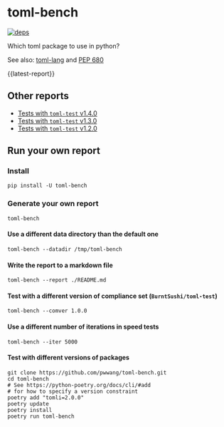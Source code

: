 # toml-bench

[![deps][1]][2]

Which toml package to use in python?

See also: [toml-lang](https://toml.io/en/) and [PEP 680](https://www.python.org/dev/peps/pep-0680/)

{{latest-report}}

## Other reports

- [Tests with `toml-test` v1.4.0](./reports/with_toml-test_v1.4.0.md)
- [Tests with `toml-test` v1.3.0](./reports/with_toml-test_v1.3.0.md)
- [Tests with `toml-test` v1.2.0](./reports/with_toml-test_v1.2.0.md)

## Run your own report

### Install

```shell
pip install -U toml-bench
```

### Generate your own report

```shell
toml-bench
```

#### Use a different data directory than the default one

```shell
toml-bench --datadir /tmp/toml-bench
```

#### Write the report to a markdown file

```shell
toml-bench --report ./README.md
```

#### Test with a different version of compliance set (`BurntSushi/toml-test`)

```shell
toml-bench --comver 1.0.0
```

#### Use a different number of iterations in speed tests

```shell
toml-bench --iter 5000
```

#### Test with different versions of packages

```shell
git clone https://github.com/pwwang/toml-bench.git
cd toml-bench
# See https://python-poetry.org/docs/cli/#add
# for how to specify a version constraint
poetry add "tomli=2.0.0"
poetry update
poetry install
poetry run toml-bench
```

[1]: https://img.shields.io/librariesio/release/pypi/toml-bench?style=flat-square
[2]: https://libraries.io/github/pwwang/toml-bench#repository_dependencies
